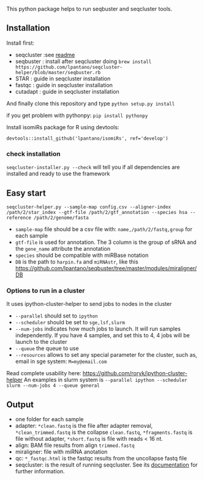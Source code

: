 This python package helps to run seqbuster and seqcluster tools. 

## Installation

Install first:

* seqcluster :see [readme](https://github.com/lpantano/seqcluster/blob/master/README.rst)
* seqbuster : install after seqcluster doing `brew install https://github.com/lpantano/seqcluster-helper/blob/master/seqbuster.rb`
* STAR : guide in seqcluster installation
* fastqc : guide in seqcluster installation
* cutadapt : guide in seqcluster installation

And finally clone this repository and type `python setup.py install`

if you get problem with pythonpy: `pip install pythonpy`

Install isomiRs package for R using devtools: 

`devtools::install_github('lpantano/isomiRs', ref='develop')`

### check installation

`seqcluster-installer.py --check` will tell you if all dependencies are installed and ready to use the framework

## Easy start

`seqcluster-helper.py --sample-map config.csv --aligner-index /path/2/star_index --gtf-file /path/2/gtf_annotation --species hsa --reference /path/2/genome/fasta`

* `sample-map` file should be a csv file with: `name,/path/2/fastq,group` for each sample
* `gtf-file` is used for annotation. The 3 column is the group of sRNA and the `gene_name` attribute the annotation
* `species` should be compatible with miRBase notation
* `DB` is the path to `harpin.fa` and `miRNAstr`, like this https://github.com/lpantano/seqbuster/tree/master/modules/miraligner/DB

### Options to run in a cluster

It uses ipython-cluster-helper to send jobs to nodes in the cluster
* `--parallel` should set to `ipython`
* `--scheduler` should be set to `sge,lsf,slurm`
* `--num-jobs` indicates how much jobs to launch. It will run samples independently. If you have 4 samples, and set this to 4, 4 jobs will be launch to the cluster
* `--queue` the queue to use
* `--resources` allows to set any special parameter for the cluster, such as, email in sge system: `M=my@email.com`

Read complete usability here: https://github.com/roryk/ipython-cluster-helper
An examples in slurm system is `--parallel ipython --scheduler slurm --num-jobs 4 --queue general`

## Output

* one folder for each sample
 * adapter: `*clean.fastq` is the file after adapter removal, `*clean_trimmed.fastq` is the collapse `clean.fastq`, `*fragments.fastq` is file without adapter, `*short.fastq` is file with reads < 16 nt.
 * align: BAM file results from align `trimmed.fastq`
 * miraligner: file with miRNA anotation 
 * qc: `*_fastqc.html` is the fastqc results from the uncollapse fastq file
* seqcluster: is the result of running seqcluster. See its [documentation](http://seqcluster.readthedocs.org/getting_started.html#clustering-of-small-rna-sequences) for further information.
